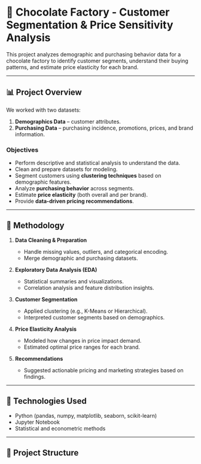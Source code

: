# 🍫 Chocolate Factory - Customer Segmentation & Price Sensitivity Analysis

This project analyzes demographic and purchasing behavior data for a chocolate factory to identify customer segments, understand their buying patterns, and estimate price elasticity for each brand.

---

## 📊 Project Overview

We worked with two datasets:
1. **Demographics Data** – customer attributes.
2. **Purchasing Data** – purchasing incidence, promotions, prices, and brand information.

### Objectives
- Perform descriptive and statistical analysis to understand the data.
- Clean and prepare datasets for modeling.
- Segment customers using **clustering techniques** based on demographic features.
- Analyze **purchasing behavior** across segments.
- Estimate **price elasticity** (both overall and per brand).
- Provide **data-driven pricing recommendations**.

---

## 🧠 Methodology

1. **Data Cleaning & Preparation**
   - Handle missing values, outliers, and categorical encoding.
   - Merge demographic and purchasing datasets.

2. **Exploratory Data Analysis (EDA)**
   - Statistical summaries and visualizations.
   - Correlation analysis and feature distribution insights.

3. **Customer Segmentation**
   - Applied clustering (e.g., K-Means or Hierarchical).
   - Interpreted customer segments based on demographics.

4. **Price Elasticity Analysis**
   - Modeled how changes in price impact demand.
   - Estimated optimal price ranges for each brand.

5. **Recommendations**
   - Suggested actionable pricing and marketing strategies based on findings.

---

## 🧰 Technologies Used
- Python (pandas, numpy, matplotlib, seaborn, scikit-learn)
- Jupyter Notebook
- Statistical and econometric methods

---

## 📁 Project Structure
